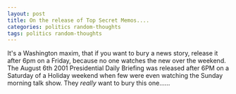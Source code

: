 ```yaml
---
layout: post
title: On the release of Top Secret Memos....
categories: politics random-thoughts
tags: politics random-thoughts
---
```


It's a Washington maxim, that if you want to bury a news story, release it after 6pm on a Friday, because no one watches the new over the weekend.
The August 6th 2001 Presidential Daily Briefing was released after 6PM on a Saturday of a Holiday weekend when few were even watching the Sunday morning talk show.   They *really* want to bury this one......
